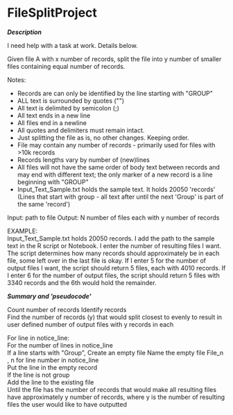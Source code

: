 # FileSplitProject

***Description***

I need help with a task at work. Details below.	

Given file A with x number of records, split the file into y number of smaller files containing equal number of records.	

Notes:	
* Records are can only be identified by the line starting with "GROUP"	
* ALL text is surrounded by quotes ("")	
* All text is delimited by semicolon (;)	
* All text ends in a new line	
* All files end in a newline	
* All quotes and delimiters must remain intact. 	
* Just splitting the file as is, no other changes. Keeping order.	
* File may contain any number of records - primarily used for files with >10k records	
* Records lengths vary by number of (new)lines	
* All files will not have the same order of body text between records and may end with different text; the only marker of a new record is a line beginning with "GROUP"	
* Input_Text_Sample.txt holds the sample text. It holds 20050 'records' (Lines that start with group - all text after until the next 'Group' is part of the same 'record')	

Input: path to file	
Output: N number of files each with y number of records	
	
EXAMPLE:	
Input_Text_Sample.txt holds 20050 records. I add the path to the sample text in the R script or Notebook. I enter the number of resulting files I want. The script determines how many records should approximately be in each file, some left over in the last file is okay. If I enter 5 for the number of output files I want, the script should return 5 files, each with 4010 records. If I enter 6 for the number of output files, the script should return 5 files with 3340 records and the 6th would hold the remainder.	
	
***Summary and 'pseudocode'***	

Count number of records	
Identify records	
Find the number of records (y) that would split closest to evenly to result in user defined number of output files with y records in each	

For line in notice_line:	
	For the number of lines in notice_line	
	If a line starts with "Group", Create an empty file	
	Name the empty file File_n , n for line number in notice_line	
	Put the line in the empty record	
	If the line is not group 	
	Add the line to the existing file	
	Until the file has the number of records that would make all resulting files have approximately y number of records, where y is the number of resulting files the user would like to have outputted	
